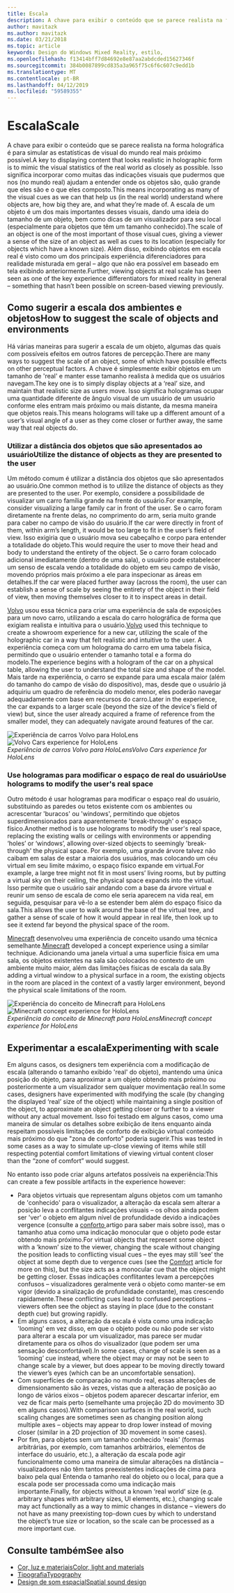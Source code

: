 ```yaml
---
title: Escala
description: A chave para exibir o conteúdo que se parece realista na forma holográfica é para simular as estatísticas de visual do mundo real mais próximo possível.
author: mavitazk
ms.author: mavitazk
ms.date: 03/21/2018
ms.topic: article
keywords: Design do Windows Mixed Reality, estilo,
ms.openlocfilehash: f13414bff7d84692e8e87aa2abdcded15627346f
ms.sourcegitcommit: 384b0087899cd835a3a965f75c6f6c607c9edd1b
ms.translationtype: MT
ms.contentlocale: pt-BR
ms.lasthandoff: 04/12/2019
ms.locfileid: "59589355"
---
```

# <a name="scale"></a><span data-ttu-id="8d9d2-104">Escala</span><span class="sxs-lookup"><span data-stu-id="8d9d2-104">Scale</span></span>

<span data-ttu-id="8d9d2-105">A chave para exibir o conteúdo que se parece realista na forma holográfica é para simular as estatísticas de visual do mundo real mais próximo possível.</span><span class="sxs-lookup"><span data-stu-id="8d9d2-105">A key to displaying content that looks realistic in holographic form is to mimic the visual statistics of the real world as closely as possible.</span></span> <span data-ttu-id="8d9d2-106">Isso significa incorporar como muitas das indicações visuais que pudermos que nos (no mundo real) ajudam a entender onde os objetos são, quão grande que eles são e o que eles composto.</span><span class="sxs-lookup"><span data-stu-id="8d9d2-106">This means incorporating as many of the visual cues as we can that help us (in the real world) understand where objects are, how big they are, and what they’re made of.</span></span> <span data-ttu-id="8d9d2-107">A escala de um objeto é um dos mais importantes desses visuais, dando uma ideia do tamanho de um objeto, bem como dicas de um visualizador para seu local (especialmente para objetos que têm um tamanho conhecido).</span><span class="sxs-lookup"><span data-stu-id="8d9d2-107">The scale of an object is one of the most important of those visual cues, giving a viewer a sense of the size of an object as well as cues to its location (especially for objects which have a known size).</span></span> <span data-ttu-id="8d9d2-108">Além disso, exibindo objetos em escala real é visto como um dos principais experiência diferenciadores para realidade misturada em geral – algo que não era possível em baseado em tela exibindo anteriormente.</span><span class="sxs-lookup"><span data-stu-id="8d9d2-108">Further, viewing objects at real scale has been seen as one of the key experience differentiators for mixed reality in general – something that hasn’t been possible on screen-based viewing previously.</span></span>

## <a name="how-to-suggest-the-scale-of-objects-and-environments"></a><span data-ttu-id="8d9d2-109">Como sugerir a escala dos ambientes e objetos</span><span class="sxs-lookup"><span data-stu-id="8d9d2-109">How to suggest the scale of objects and environments</span></span>

<span data-ttu-id="8d9d2-110">Há várias maneiras para sugerir a escala de um objeto, algumas das quais com possíveis efeitos em outros fatores de percepção.</span><span class="sxs-lookup"><span data-stu-id="8d9d2-110">There are many ways to suggest the scale of an object, some of which have possible effects on other perceptual factors.</span></span> <span data-ttu-id="8d9d2-111">A chave é simplesmente exibir objetos em um tamanho de 'real' e manter esse tamanho realista à medida que os usuários navegam.</span><span class="sxs-lookup"><span data-stu-id="8d9d2-111">The key one is to simply display objects at a ‘real’ size, and maintain that realistic size as users move.</span></span> <span data-ttu-id="8d9d2-112">Isso significa hologramas ocupar uma quantidade diferente de ângulo visual de um usuário de um usuário conforme eles entram mais próximo ou mais distante, da mesma maneira que objetos reais.</span><span class="sxs-lookup"><span data-stu-id="8d9d2-112">This means holograms will take up a different amount of a user’s visual angle of a user as they come closer or further away, the same way that real objects do.</span></span>

### <a name="utilize-the-distance-of-objects-as-they-are-presented-to-the-user"></a><span data-ttu-id="8d9d2-113">Utilizar a distância dos objetos que são apresentados ao usuário</span><span class="sxs-lookup"><span data-stu-id="8d9d2-113">Utilize the distance of objects as they are presented to the user</span></span>

<span data-ttu-id="8d9d2-114">Um método comum é utilizar a distância dos objetos que são apresentados ao usuário.</span><span class="sxs-lookup"><span data-stu-id="8d9d2-114">One common method is to utilize the distance of objects as they are presented to the user.</span></span> <span data-ttu-id="8d9d2-115">Por exemplo, considere a possibilidade de visualizar um carro família grande na frente do usuário.</span><span class="sxs-lookup"><span data-stu-id="8d9d2-115">For example, consider visualizing a large family car in front of the user.</span></span> <span data-ttu-id="8d9d2-116">Se o carro foram diretamente na frente delas, no comprimento do arm, seria muito grande para caber no campo de visão do usuário.</span><span class="sxs-lookup"><span data-stu-id="8d9d2-116">If the car were directly in front of them, within arm’s length, it would be too large to fit in the user’s field of view.</span></span> <span data-ttu-id="8d9d2-117">Isso exigiria que o usuário mova seu cabeçalho e corpo para entender a totalidade do objeto.</span><span class="sxs-lookup"><span data-stu-id="8d9d2-117">This would require the user to move their head and body to understand the entirety of the object.</span></span> <span data-ttu-id="8d9d2-118">Se o carro foram colocado adicional imediatamente (dentro de uma sala), o usuário pode estabelecer um senso de escala vendo a totalidade do objeto em seu campo de visão, movendo próprios mais próximo a ele para inspecionar as áreas em detalhes.</span><span class="sxs-lookup"><span data-stu-id="8d9d2-118">If the car were placed further away (across the room), the user can establish a sense of scale by seeing the entirety of the object in their field of view, then moving themselves closer to it to inspect areas in detail.</span></span>

<span data-ttu-id="8d9d2-119">[Volvo](https://www.youtube.com/watch?v=DilzwF90vec) usou essa técnica para criar uma experiência de sala de exposições para um novo carro, utilizando a escala do carro holográfica de forma que exigiam realista e intuitiva para o usuário.</span><span class="sxs-lookup"><span data-stu-id="8d9d2-119">[Volvo](https://www.youtube.com/watch?v=DilzwF90vec) used this technique to create a showroom experience for a new car, utilizing the scale of the holographic car in a way that felt realistic and intuitive to the user.</span></span> <span data-ttu-id="8d9d2-120">A experiência começa com um holograma do carro em uma tabela física, permitindo que o usuário entender o tamanho total e a forma do modelo.</span><span class="sxs-lookup"><span data-stu-id="8d9d2-120">The experience begins with a hologram of the car on a physical table, allowing the user to understand the total size and shape of the model.</span></span> <span data-ttu-id="8d9d2-121">Mais tarde na experiência, o carro se expande para uma escala maior (além do tamanho do campo de visão do dispositivo), mas, desde que o usuário já adquiriu um quadro de referência do modelo menor, eles poderão navegar adequadamente com base em recursos do carro.</span><span class="sxs-lookup"><span data-stu-id="8d9d2-121">Later in the experience, the car expands to a larger scale (beyond the size of the device's field of view) but, since the user already acquired a frame of reference from the smaller model, they can adequately navigate around features of the car.</span></span>

<span data-ttu-id="8d9d2-122">![Experiência de carros Volvo para HoloLens](images/volvo-cars-microsoft-hololens-experience01-640px.jpg)</span><span class="sxs-lookup"><span data-stu-id="8d9d2-122">![Volvo Cars experience for HoloLens](images/volvo-cars-microsoft-hololens-experience01-640px.jpg)</span></span><br>
<span data-ttu-id="8d9d2-123">*Experiência de carros Volvo para HoloLens*</span><span class="sxs-lookup"><span data-stu-id="8d9d2-123">*Volvo Cars experience for HoloLens*</span></span>

### <a name="use-holograms-to-modify-the-users-real-space"></a><span data-ttu-id="8d9d2-124">Use hologramas para modificar o espaço de real do usuário</span><span class="sxs-lookup"><span data-stu-id="8d9d2-124">Use holograms to modify the user's real space</span></span>

<span data-ttu-id="8d9d2-125">Outro método é usar hologramas para modificar o espaço real do usuário, substituindo as paredes ou tetos existente com os ambientes ou acrescentar 'buracos' ou 'windows', permitindo que objetos superdimensionados para aparentemente 'break-through' o espaço físico.</span><span class="sxs-lookup"><span data-stu-id="8d9d2-125">Another method is to use holograms to modify the user's real space, replacing the existing walls or ceilings with environments or appending ‘holes’ or ‘windows’, allowing over-sized objects to seemingly 'break-through' the physical space.</span></span> <span data-ttu-id="8d9d2-126">Por exemplo, uma grande árvore talvez não caibam em salas de estar a maioria dos usuários, mas colocando um céu virtual em seu limite máximo, o espaço físico expande em virtual.</span><span class="sxs-lookup"><span data-stu-id="8d9d2-126">For example, a large tree might not fit in most users’ living rooms, but by putting a virtual sky on their ceiling, the physical space expands into the virtual.</span></span> <span data-ttu-id="8d9d2-127">Isso permite que o usuário sair andando com a base da árvore virtual e reunir um senso de escala de como ele seria aparecem na vida real, em seguida, pesquisar para vê-lo a se estender bem além do espaço físico da sala.</span><span class="sxs-lookup"><span data-stu-id="8d9d2-127">This allows the user to walk around the base of the virtual tree, and gather a sense of scale of how it would appear in real life, then look up to see it extend far beyond the physical space of the room.</span></span>

<span data-ttu-id="8d9d2-128">[Minecraft](https://minecraft.net/) desenvolveu uma experiência de conceito usando uma técnica semelhante.</span><span class="sxs-lookup"><span data-stu-id="8d9d2-128">[Minecraft](https://minecraft.net/) developed a concept experience using a similar technique.</span></span> <span data-ttu-id="8d9d2-129">Adicionando uma janela virtual a uma superfície física em uma sala, os objetos existentes na sala são colocados no contexto de um ambiente muito maior, além das limitações físicas de escala da sala.</span><span class="sxs-lookup"><span data-stu-id="8d9d2-129">By adding a virtual window to a physical surface in a room, the existing objects in the room are placed in the context of a vastly larger environment, beyond the physical scale limitations of the room.</span></span>

<span data-ttu-id="8d9d2-130">![Experiência do conceito de Minecraft para HoloLens](images/800px-minecraftwindow-640px.jpg)</span><span class="sxs-lookup"><span data-stu-id="8d9d2-130">![Minecraft concept experience for HoloLens](images/800px-minecraftwindow-640px.jpg)</span></span><br>
<span data-ttu-id="8d9d2-131">*Experiência do conceito de Minecraft para HoloLens*</span><span class="sxs-lookup"><span data-stu-id="8d9d2-131">*Minecraft concept experience for HoloLens*</span></span>

## <a name="experimenting-with-scale"></a><span data-ttu-id="8d9d2-132">Experimentar a escala</span><span class="sxs-lookup"><span data-stu-id="8d9d2-132">Experimenting with scale</span></span>

<span data-ttu-id="8d9d2-133">Em alguns casos, os designers tem experiência com a modificação de escala (alterando o tamanho exibido 'real' do objeto), mantendo uma única posição do objeto, para aproximar a um objeto obtendo mais próximo ou posteriormente a um visualizador sem qualquer movimentação real.</span><span class="sxs-lookup"><span data-stu-id="8d9d2-133">In some cases, designers have experimented with modifying the scale (by changing the displayed ‘real’ size of the object) while maintaining a single position of the object, to approximate an object getting closer or further to a viewer without any actual movement.</span></span> <span data-ttu-id="8d9d2-134">Isso foi testado em alguns casos, como uma maneira de simular os detalhes sobre exibição de itens enquanto ainda respeitam possíveis limitações de conforto de exibição virtual conteúdo mais próximo do que "zona de conforto" poderia sugerir.</span><span class="sxs-lookup"><span data-stu-id="8d9d2-134">This was tested in some cases as a way to simulate up-close viewing of items while still respecting potential comfort limitations of viewing virtual content closer than the “zone of comfort” would suggest.</span></span>

<span data-ttu-id="8d9d2-135">No entanto isso pode criar alguns artefatos possíveis na experiência:</span><span class="sxs-lookup"><span data-stu-id="8d9d2-135">This can create a few possible artifacts in the experience however:</span></span>
* <span data-ttu-id="8d9d2-136">Para objetos virtuais que representam alguns objetos com um tamanho de 'conhecido' para o visualizador, a alteração da escala sem alterar a posição leva a conflitantes indicações visuais – os olhos ainda podem ser 'ver' o objeto em algum nível de profundidade devido a indicações vergence (consulte a [conforto ](comfort.md) artigo para saber mais sobre isso), mas o tamanho atua como uma indicação monocular que o objeto pode estar obtendo mais próximo.</span><span class="sxs-lookup"><span data-stu-id="8d9d2-136">For virtual objects that represent some object with a ‘known’ size to the viewer, changing the scale without changing the position leads to conflicting visual cues – the eyes may still ‘see’ the object at some depth due to vergence cues (see the [Comfort](comfort.md) article for more on this), but the size acts as a monocular cue that the object might be getting closer.</span></span> <span data-ttu-id="8d9d2-137">Essas indicações conflitantes levam a percepções confusos – visualizadores geralmente verá o objeto como manter-se em vigor (devido a sinalização de profundidade constante), mas crescendo rapidamente.</span><span class="sxs-lookup"><span data-stu-id="8d9d2-137">These conflicting cues lead to confused perceptions – viewers often see the object as staying in place (due to the constant depth cue) but growing rapidly.</span></span>
* <span data-ttu-id="8d9d2-138">Em alguns casos, a alteração da escala é vista como uma indicação 'looming' em vez disso, em que o objeto pode ou não pode ser visto para alterar a escala por um visualizador, mas parece ser mudar diretamente para os olhos do visualizador (que podem ser uma sensação desconfortável).</span><span class="sxs-lookup"><span data-stu-id="8d9d2-138">In some cases, change of scale is seen as a ‘looming’ cue instead, where the object may or may not be seen to change scale by a viewer, but does appear to be moving directly toward the viewer’s eyes (which can be an uncomfortable sensation).</span></span>
* <span data-ttu-id="8d9d2-139">Com superfícies de comparação no mundo real, essas alterações de dimensionamento são às vezes, vistas que a alteração de posição ao longo de vários eixos – objetos podem aparecer descartar inferior, em vez de ficar mais perto (semelhante uma projeção 2D do movimento 3D em alguns casos).</span><span class="sxs-lookup"><span data-stu-id="8d9d2-139">With comparison surfaces in the real world, such scaling changes are sometimes seen as changing position along multiple axes – objects may appear to drop lower instead of moving closer (similar in a 2D projection of 3D movement in some cases).</span></span>
* <span data-ttu-id="8d9d2-140">Por fim, para objetos sem um tamanho conhecido 'reais' (formas arbitrárias, por exemplo, com tamanhos arbitrários, elementos de interface do usuário, etc.), a alteração da escala pode agir funcionalmente como uma maneira de simular alterações na distância – visualizadores não têm tantos preexistentes indicações de cima para baixo pela qual Entenda o tamanho real do objeto ou o local, para que a escala pode ser processada como uma indicação mais importante.</span><span class="sxs-lookup"><span data-stu-id="8d9d2-140">Finally, for objects without a known ‘real world’ size (e.g. arbitrary shapes with arbitrary sizes, UI elements, etc.), changing scale may act functionally as a way to mimic changes in distance – viewers do not have as many preexisting top-down cues by which to understand the object’s true size or location, so the scale can be processed as a more important cue.</span></span>

## <a name="see-also"></a><span data-ttu-id="8d9d2-141">Consulte também</span><span class="sxs-lookup"><span data-stu-id="8d9d2-141">See also</span></span>
* [<span data-ttu-id="8d9d2-142">Cor, luz e materiais</span><span class="sxs-lookup"><span data-stu-id="8d9d2-142">Color, light and materials</span></span>](color,-light-and-materials.md)
* [<span data-ttu-id="8d9d2-143">Tipografia</span><span class="sxs-lookup"><span data-stu-id="8d9d2-143">Typography</span></span>](typography.md)
* [<span data-ttu-id="8d9d2-144">Design de som espacial</span><span class="sxs-lookup"><span data-stu-id="8d9d2-144">Spatial sound design</span></span>](spatial-sound-design.md)
